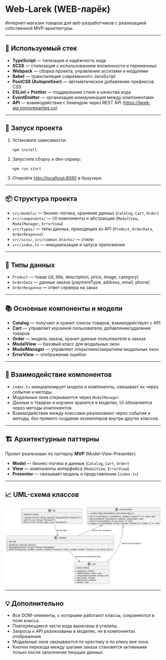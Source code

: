 # Web-Larek (WEB-ларёк)

Интернет-магазин товаров для веб-разработчиков с реализацией собственной MVP-архитектуры.

---

## 🚀 Используемый стек

- **TypeScript** — типизация и надёжность кода
- **SCSS** — стилизация с использованием вложенности и переменных
- **Webpack** — сборка проекта, управление ассетами и модулями
- **Babel** — транспиляция современного JavaScript
- **PostCSS (Autoprefixer)** — автоматическое добавление префиксов CSS
- **ESLint + Prettier** — поддержание стиля и качества кода
- **EventEmitter** — организация коммуникации между компонентами
- **API** — взаимодействие с бекендом через REST API (https://larek-api.nomoreparties.co)

---

## 🚦 Запуск проекта

1. Установите зависимости:
   ```
   npm install
   ```
2. Запустите сборку и dev-сервер:
   ```
   npm run start
   ```
3. Откройте [http://localhost:8080](http://localhost:8080) в браузере.

---

## 📦 Структура проекта

- `src/models/` — бизнес-логика, хранение данных (`Catalog`, `Cart`, `Order`)
- `src/components/` — UI-компоненты и абстракции (`ModalView`, `ModalManager`, `ErrorView`)
- `src/types/` — типы данных, приходящих из API (`Product`, `OrderData`, `OrderResponse`)
- `src/scss/`, `src/common.blocks/` — стили
- `src/index.ts` — инициализация и запуск приложения

---

## 📝 Типы данных

- `Product` — товар (id, title, description, price, image, category)
- `OrderData` — данные заказа (paymentType, address, email, phone)
- `OrderResponse` — ответ сервера на заказ

---

## 📚 Основные компоненты и модели

- **Catalog** — получает и хранит список товаров, взаимодействует с API
- **Cart** — управляет корзиной пользователя, добавление/удаление товаров
- **Order** — модель заказа, хранит данные пользователя и заказа
- **ModalView** — базовый класс для модальных окон
- **ModalManager** — управляет открытием/закрытием модальных окон
- **ErrorView** — отображение ошибок

---

## 🔗 Взаимодействие компонентов

- `index.ts` инициализирует модели и компоненты, связывает их через события и методы.
- Модальные окна открываются через `ModalManager`.
- Данные о товарах и корзине хранятся в моделях, UI обновляется через методы компонентов.
- Взаимодействие между классами реализовано через события и методы, без прямого создания экземпляров внутри других классов.

---

## 🏗️ Архитектурные паттерны

Проект реализован по паттерну **MVP** (Model-View-Presenter):
- **Model** — бизнес-логика и данные (`Catalog`, `Cart`, `Order`)
- **View** — компоненты интерфейса (`ModalView`, `ErrorView`)
- **Presenter** — связывает модель и представление (`index.ts`)

---

## 📈 UML-схема классов

![UML-схема классов](src/images/diagram.png)

---

## 💡 Дополнительно

- Все DOM-элементы, с которыми работают классы, сохраняются в поля класса.
- Повторяющиеся части кода вынесены в утилиты.
- Запросы к API реализованы в моделях, не в компонентах отображения.
- Модальные окна закрываются по крестику и по клику вне окна.
- Кнопки перехода между шагами заказа становятся активными только после заполнения текущих данных.